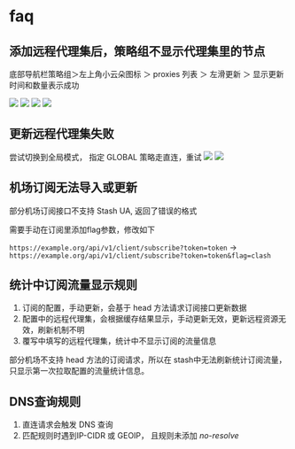 # faq
  
## 添加远程代理集后，策略组不显示代理集里的节点

底部导航栏策略组＞左上角小云朵图标 ＞ proxies 列表 ＞ 左滑更新 ＞ 显示更新时间和数量表示成功

![](https://qsoyq-public.oss-cn-shanghai.aliyuncs.com/pic/obsidian/v1/a4c3ea84bc4b4e4599281ee56014cb7a.jpeg)
![](https://qsoyq-public.oss-cn-shanghai.aliyuncs.com/pic/obsidian/v1/b7a197f5417943419ec6c2626a81a1b8.jpeg)
![](https://qsoyq-public.oss-cn-shanghai.aliyuncs.com/pic/obsidian/v1/7ddcedc029594d8aaeb0d46d7c865b41.jpeg)
![](https://qsoyq-public.oss-cn-shanghai.aliyuncs.com/pic/obsidian/v1/ecdf0058cc884d43b18df472ab9244b2.jpeg)

## 更新远程代理集失败

尝试切换到全局模式， 指定 GLOBAL 策略走直连，重试
![](https://qsoyq-public.oss-cn-shanghai.aliyuncs.com/pic/obsidian/v1/64cc26491f6645f1b7988d30ba8ab6bb.jpeg)
![](https://qsoyq-public.oss-cn-shanghai.aliyuncs.com/pic/obsidian/v1/976d2e4565604f1993dd8ecaad1b8532.jpeg)

## 机场订阅无法导入或更新

部分机场订阅接口不支持 Stash UA, 返回了错误的格式

需要手动在订阅里添加flag参数，修改如下

`https://example.org/api/v1/client/subscribe?token=token` -> `https://example.org/api/v1/client/subscribe?token=token&flag=clash`

## 统计中订阅流量显示规则

1. 订阅的配置，手动更新，会基于 head 方法请求订阅接口更新数据
2. 配置中的远程代理集，会根据缓存结果显示，手动更新无效，更新远程资源无效，刷新机制不明
3. 覆写中填写的远程代理集，统计中不显示订阅的流量信息

部分机场不支持 head 方法的订阅请求，所以在 stash中无法刷新统计订阅流量，只显示第一次拉取配置的流量统计信息。

## DNS查询规则

1. 直连请求会触发 DNS 查询
2. 匹配规则时遇到IP-CIDR 或 GEOIP， 且规则未添加 *no-resolve*
